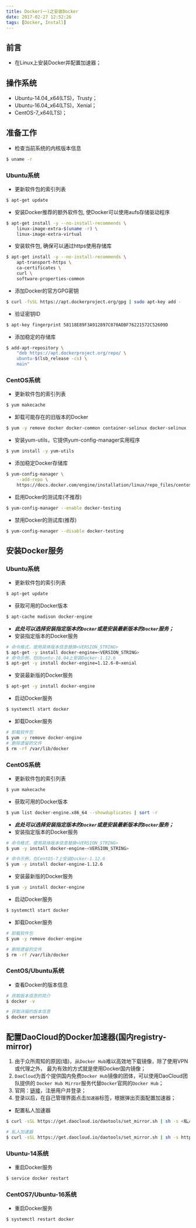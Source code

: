 ```yaml
---
title: Docker(一)之安装Docker
date: 2017-02-27 12:52:26
tags: [Docker, Install]
---
```


## 前言
+ 在Linux上安装Docker并配置加速器；

## 操作系统
+ Ubuntu-14.04_x64(LTS)，Trusty；
+ Ubuntu-16.04_x64(LTS)，Xenial；
+ CentOS-7_x64(LTS)；

<!-- more -->

## 准备工作
+ 检查当前系统的内核版本信息
```bash
$ uname -r
```
### Ubuntu系统
+ 更新软件包的索引列表

```bash
$ apt-get update
```
+ 安装Docker推荐的额外软件包, 使Docker可以使用aufs存储驱动程序

```bash
$ apt-get install -y --no-install-recommends \
    linux-image-extra-$(uname -r) \
    linux-image-extra-virtual
```

+ 安装软件包, 确保可以通过https使用存储库

```bash
$ apt-get install -y --no-install-recommends \
    apt-transport-https \
    ca-certificates \
    curl \
    software-properties-common
```

+ 添加Docker的官方GPG密钥

```bash
$ curl -fsSL https://apt.dockerproject.org/gpg | sudo apt-key add -
```

+ 验证密钥ID

```bash
$ apt-key fingerprint 58118E89F3A912897C070ADBF76221572C52609D
```

+ 添加稳定的存储库

```bash
$ add-apt-repository \
    "deb https://apt.dockerproject.org/repo/ \
    ubuntu-$(lsb_release -cs) \
    main"
```

### CentOS系统

+ 更新软件包的索引列表

```bash
$ yum makecache
```

+ 卸载可能存在的旧版本的Docker

```bash
$ yum -y remove docker docker-common container-selinux docker-selinux
```

+ 安装yum-utils，它提供yum-config-manager实用程序

```bash
$ yum install -y yum-utils
```

+ 添加稳定Docker存储库
```bash
$ yum-config-manager \
    --add-repo \
    https://docs.docker.com/engine/installation/linux/repo_files/centos/docker.repo
```

+ 启用Docker的测试库(不推荐)

```bash
$ yum-config-manager --enable docker-testing
```

+ 禁用Docker的测试库(推荐)
```bash
$ yum-config-manager --disable docker-testing
```

## 安装Docker服务

### Ubuntu系统

+ 更新软件包的索引列表
```bash
$ apt-get update
```

+ 获取可用的Docker版本

```bash
$ apt-cache madison docker-engine
```

+ **_此处可以选择安装指定版本的`Docker`或是安装最新版本的`Docker`服务；_**
+ 安装指定版本的Docker服务

```bash
# 命令格式，使用具体版本信息替换<VERSION_STRING>
$ apt-get -y install docker-engine=<VERSION_STRING>
# 命令示例，在Ubuntu-16.04上安装Docker-1.12.6
$ apt-get -y install docker-engine=1.12.6-0~xenial
```

+ 安装最新版的Docker服务

```bash
$ apt-get -y install docker-engine
```

+ 启动Docker服务

```bash
$ systemctl start docker
```

+ 卸载Docker服务

```bash
# 卸载软件包
$ yum -y remove docker-engine
# 删除遗留的文件
$ rm -rf /var/lib/docker
```

### CentOS系统

+ 更新软件包的索引列表

```bash
$ yum makecache
```

+ 获取可用的Docker版本

```bash
$ yum list docker-engine.x86_64 --showduplicates | sort -r
```

+ **_此处可以选择安装指定版本的`Docker`或是安装最新版本的`Docker`服务；_**
+ 安装指定版本的Docker服务

```bash
# 命令格式，使用具体版本信息替换<VERSION_STRING>
$ yum -y install docker-engine-<VERSION_STRING>

# 命令示例，在CentOS-7上安装Docker-1.12.6
$ yum -y install docker-engine-1.12.6
```

+ 安装最新版的Docker服务

```bash
$ yum -y install docker-engine
```

+ 启动Docker服务

```bash
$ systemctl start docker
```

+ 卸载Docker服务

```bash
# 卸载软件包
$ yum -y remove docker-engine

# 删除遗留的文件
$ rm -rf /var/lib/docker
```

### CentOS/Ubuntu系统

+ 查看Docker的版本信息

```bash
# 获取版本信息的简介
$ docker -v

# 获取详细的版本信息
$ docker version
```

## 配置DaoCloud的Docker加速器(国内registry-mirror)
1. 由于众所周知的原因(墙)，从`Docker Hub`难以高效地下载镜像，除了使用VPN或代理之外，
最为有效的方式就是使用Docker国内镜像；
2. `DaoCloud`为首个提供国内免费`Docker Hub`镜像的团体，可以使用DaoCloud团队提供的
`Docker Hub Mirror`服务代替`Docker`官网的`Docker Hub`；
3. 官网：[链接](https://www.daocloud.io/)，注册用户并登录；
4. 登录以后，在自己管理界面点击`加速器`标签，根据弹出页面配置加速器；
+ 配置私人加速器

```bash
$ curl -sSL https://get.daocloud.io/daotools/set_mirror.sh | sh -s <私人URL>

# 私人加速器
$ curl -sSL https://get.daocloud.io/daotools/set_mirror.sh | sh -s http://6bdc63e3.m.daocloud.io
```
### Ubuntu-14系统

+ 重启Docker服务

```bash
$ service docker restart
```

### CentOS7/Ubuntu-16系统

+ 重启Docker服务

```bash
$ systemctl restart docker
```
